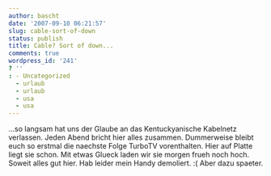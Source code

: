 ```yaml
---
author: bascht
date: '2007-09-10 06:21:57'
slug: cable-sort-of-down
status: publish
title: Cable? Sort of down...
comments: true
wordpress_id: '241'
? ''
: - Uncategorized
  - urlaub
  - urlaub
  - usa
  - usa
---
```


...so langsam hat uns der Glaube an das Kentuckyanische Kabelnetz
verlassen. Jeden Abend bricht hier alles zusammen. Dummerweise
bleibt euch so erstmal die naechste Folge TurboTV vorenthalten.
Hier auf Platte liegt sie schon. Mit etwas Glueck laden wir sie
morgen frueh noch hoch. Soweit alles gut hier. Hab leider mein
Handy demoliert. :( Aber dazu spaeter.


